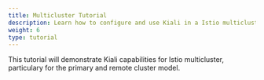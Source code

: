 ```yaml
---
title: Multicluster Tutorial
description: Learn how to configure and use Kiali in a Istio multicluster scenario.
weight: 6
type: tutorial
---
```


This tutorial will demonstrate Kiali capabilities for Istio multicluster, particulary for the primary and remote cluster model.

